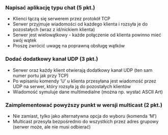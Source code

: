 ### Napisać aplikację typu chat (5 pkt.)
- Klienci łączą się serwerem przez protokół TCP
- Serwer przyjmuje wiadomości od każdego klienta i rozsyła je do pozostałych (wraz z id/nickiem klienta)
- Serwer jest wielowątkowy - każde połączenie od klienta powinno mieć swój wątek
- Proszę zwrócić uwagę na poprawną obsługę wątków

### Dodać dodatkowy kanał UDP (3 pkt.)
- Serwer oraz każdy klient otwierają dodatkowy kanał UDP (ten sam numer portu jak przy TCP)
- Po wpisaniu komendy ‘U’ u klienta przesyłana jest wiadomość przez UDP na serwer, który rozsyła ją do pozostałych klientów
- Wiadomość symuluje dane multimedialne (można np. wysłać ASCII Art)

### Zaimplementować powyższy punkt w wersji multicast (2 pkt.)
- Nie zamiast, tylko jako alternatywna opcja do wyboru (komenda ‘M’)
- Multicast przesyła bezpośrednio do wszystkich przez adres grupowy (serwer może, ale nie musi odbierać)


